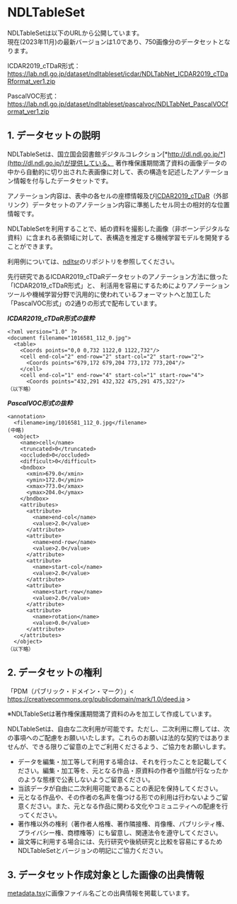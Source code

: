 # NDLTableSet

NDLTableSetは以下のURLから公開しています。<br/>
現在(2023年11月)の最新バージョンは1.0であり、750画像分のデータセットとなります。<br/>

ICDAR2019_cTDaR形式：
https://lab.ndl.go.jp/dataset/ndltableset/icdar/NDLTabNet_ICDAR2019_cTDaRformat_ver1.zip

PascalVOC形式：
https://lab.ndl.go.jp/dataset/ndltableset/pascalvoc/NDLTabNet_PascalVOCformat_ver1.zip


## 1. データセットの説明

NDLTableSetは、国立国会図書館デジタルコレクション[*http://dl.ndl.go.jp/*](http://dl.ndl.go.jp/)が提供している、
著作権保護期間満了資料の画像データの中から自動的に切り出された表画像に対して、表の構造を記述したアノテーション情報を付与したデータセットです。

アノテーション内容は、表中の各セルの座標情報及び[ICDAR2019_cTDaR](https://github.com/cndplab-founder/ICDAR2019_cTDaR)（外部リンク）データセットのアノテーション内容に準拠したセル同士の相対的な位置情報です。

NDLTableSetを利用することで、紙の資料を撮影した画像（非ボーンデジタルな資料）に含まれる表領域に対して、表構造を推定する機械学習モデルを開発することができます。

利用例については、[ndltsr](https://github.com/ndl-lab/ndltsr)のリポジトリを参照してください。

先行研究であるICDAR2019_cTDaRデータセットのアノテーション方法に倣った「ICDAR2019_cTDaR形式」と、
利活用を容易にするためによりアノテーションツールや機械学習分野で汎用的に使われているフォーマットへと加工した「PascalVOC形式」の2通りの形式で配布しています。

***ICDAR2019_cTDaR形式の抜粋***
```
<?xml version="1.0" ?>
<document filename="1016581_112_0.jpg">
  <table>
    <Coords points="0,0 0,732 1122,0 1122,732"/>
    <cell end-col="2" end-row="2" start-col="2" start-row="2">
      <Coords points="679,172 679,204 773,172 773,204"/>
    </cell>
    <cell end-col="1" end-row="4" start-col="1" start-row="4">
      <Coords points="432,291 432,322 475,291 475,322"/>
（以下略）
```
***PascalVOC形式の抜粋***
```
<annotation>
  <filename>img/1016581_112_0.jpg</filename>
(中略)
  <object>
    <name>cell</name>
    <truncated>0</truncated>
    <occluded>0</occluded>
    <difficult>0</difficult>
    <bndbox>
      <xmin>679.0</xmin>
      <ymin>172.0</ymin>
      <xmax>773.0</xmax>
      <ymax>204.0</ymax>
    </bndbox>
    <attributes>
      <attribute>
        <name>end-col</name>
        <value>2.0</value>
      </attribute>
      <attribute>
        <name>end-row</name>
        <value>2.0</value>
      </attribute>
      <attribute>
        <name>start-col</name>
        <value>2.0</value>
      </attribute>
      <attribute>
        <name>start-row</name>
        <value>2.0</value>
      </attribute>
      <attribute>
        <name>rotation</name>
        <value>0.0</value>
      </attribute>
    </attributes>
  </object>
（以下略）
```
## 2. データセットの権利
「PDM（パブリック・ドメイン・マーク）」&lt; https://creativecommons.org/publicdomain/mark/1.0/deed.ja &gt;

※NDLTableSetは著作権保護期間満了資料のみを加工して作成しています。

NDLTableSetは、自由な二次利用が可能です。ただし、二次利用に際しては、次の事項へのご配慮をお願いいたします。これらのお願いは法的な契約ではありませんが、できる限りご留意の上でご利用くださるよう、ご協力をお願いします。

- データを編集・加工等して利用する場合は、それを行ったことを記載してください。編集・加工等を、元となる作品・原資料の作者や当館が行なったかのような態様で公表しないようご留意ください。
- 当該データが自由に二次利用可能であることの表記を保持してください。
- 元となる作品や、その作者の名声を傷つける形での利用は行わないようご留意ください。また、元となる作品に関わる文化やコミュニティへの配慮を行ってください。
- 著作権以外の権利（著作者人格権、著作隣接権、肖像権、パブリシティ権、プライバシー権、商標権等）にも留意し、関連法令を遵守してください。
- 論文等に利用する場合には、先行研究や後続研究と比較を容易にするためNDLTableSetとバージョンの明記にご協力ください。

## 3. データセット作成対象とした画像の出典情報
[metadata.tsv](./metadata.tsv)に画像ファイル名ごとの出典情報を掲載しています。
